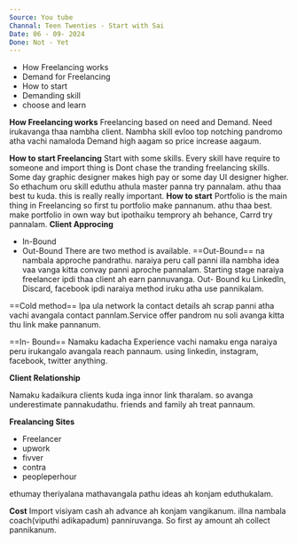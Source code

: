 ```yaml
---
Source: You tube
Channal: Teen Twenties - Start with Sai
Date: 06 - 09- 2024
Done: Not - Yet
---
```


- How Freelancing works
- Demand for Freelancing
- How to start
- Demanding skill 
- choose and learn

**How Freelancing works**
	Freelancing based on need and Demand.  Need irukavanga thaa nambha client. Nambha skill evloo top notching pandromo atha vachi namaloda Demand high aagam so price increase aagaum.

**How to start Freelancing**
	Start with some skills. Every skill have require to someone and import thing is Dont chase the tranding freelancing skills. Some day graphic designer makes high pay or some day UI designer higher. So ethachum oru skill eduthu athula master panna try pannalam. athu thaa best tu kuda. this is really really important.
**How to start**
	Portfolio is the main thing in Freelancing so first tu portfolio make pannanum. athu thaa best. make portfolio in own way but ipothaiku temprory ah behance, Carrd try pannalam.
**Client Approcing**
- In-Bound
- Out-Bound
 There are two method is available.
 ==Out-Bound== na nambala approche pandrathu. naraiya peru call panni illa nambha idea vaa vanga kitta convay panni aproche pannalam. Starting stage naraiya freelancer ipdi thaa client ah earn pannuvanga. Out- Bound ku LinkedIn, Discard, facebook ipdi naraiya method iruku atha use pannikalam.

==Cold method== Ipa ula network la contact details ah scrap panni atha vachi avangala contact pannlam.Service offer pandrom nu soli avanga kitta thu link make pannanum.

==In- Bound== Namaku kadacha Experience vachi namaku enga naraiya peru irukangalo avangala reach pannaum. using linkedin, instagram, facebook, twitter anything.

**Client Relationship**

Namaku kadaikura clients kuda inga innor link tharalam. so avanga underestimate pannakudathu. friends and family ah treat pannaum.

**Frealancing Sites**
- Freelancer
- upwork
- fivver
- contra
- peopleperhour

ethumay theriyalana mathavangala pathu ideas ah konjam eduthukalam.

**Cost**
Import visiyam cash ah advance ah konjam vangikanum. illna nambala coach(viputhi adikapadum) panniruvanga. So first ay amount ah collect pannikanum.

 
 
